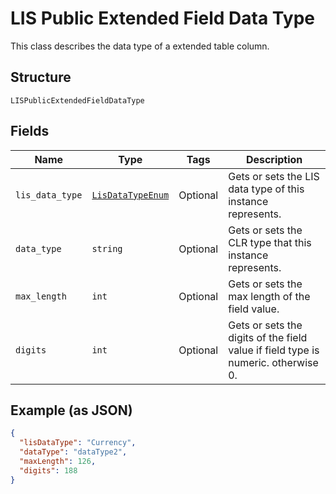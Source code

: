 
# LIS Public Extended Field Data Type

This class describes the data type of a extended table column.

## Structure

`LISPublicExtendedFieldDataType`

## Fields

| Name | Type | Tags | Description |
|  --- | --- | --- | --- |
| `lis_data_type` | [`LisDataTypeEnum`](../../doc/models/lis-data-type-enum.md) | Optional | Gets or sets the LIS data type of this instance represents. |
| `data_type` | `string` | Optional | Gets or sets the CLR type that this instance represents. |
| `max_length` | `int` | Optional | Gets or sets the max length of the field value. |
| `digits` | `int` | Optional | Gets or sets the digits of the field value if field type is numeric. otherwise 0. |

## Example (as JSON)

```json
{
  "lisDataType": "Currency",
  "dataType": "dataType2",
  "maxLength": 126,
  "digits": 188
}
```

